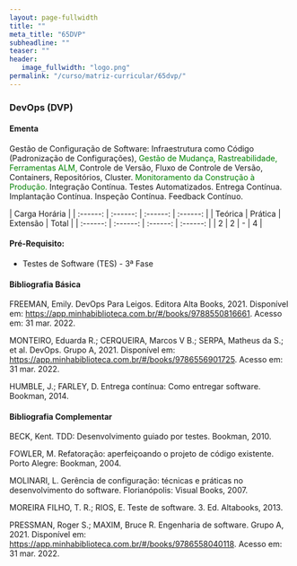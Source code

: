 ```yaml
---
layout: page-fullwidth
title: ""
meta_title: "65DVP"
subheadline: ""
teaser: ""
header:
   image_fullwidth: "logo.png"
permalink: "/curso/matriz-curricular/65dvp/"
---
```


### **DevOps (DVP)**

#### **Ementa**

Gestão de Configuração de Software: Infraestrutura como Código (Padronização de Configurações), <class style="color: green">Gestão de Mudança, Rastreabilidade, Ferramentas ALM,</class> Controle de Versão, Fluxo de Controle de Versão, Containers, Repositórios, Cluster. <class style="color: green">Monitoramento da Construção à Produção.</class> Integração Contínua. Testes Automatizados. Entrega Contínua.  Implantação Contínua. Inspeção Contínua. Feedback Contínuo. 

| Carga Horária | 
| :------: | :------: | :------: | :------: |
| Teórica | Prática | Extensão | Total |
| :------: | :------: | :------: | :------: |
| 2 | 2 | - | 4 |

#### **Pré-Requisito:**

- Testes de Software (TES) - 3ª Fase

#### **Bibliografia Básica** 

FREEMAN, Emily. DevOps Para Leigos. Editora Alta Books, 2021. Disponível em: https://app.minhabiblioteca.com.br/#/books/9788550816661. Acesso em: 31 mar. 2022. 

MONTEIRO, Eduarda R.; CERQUEIRA, Marcos V B.; SERPA, Matheus da S.; et al. DevOps. Grupo A, 2021. Disponível em: https://app.minhabiblioteca.com.br/#/books/9786556901725. Acesso em: 31 mar. 2022. 

HUMBLE, J.; FARLEY, D. Entrega contínua: Como entregar software. Bookman, 2014. 

#### **Bibliografia Complementar**

BECK, Kent. TDD: Desenvolvimento guiado por testes. Bookman, 2010. 

FOWLER, M. Refatoração: aperfeiçoando o projeto de código existente. Porto Alegre: Bookman, 2004. 

MOLINARI, L. Gerência de configuração: técnicas e práticas no desenvolvimento do software. Florianópolis: Visual Books, 2007.  

MOREIRA FILHO, T. R.; RIOS, E. Teste de software. 3. Ed. Altabooks, 2013.  

PRESSMAN, Roger S.; MAXIM, Bruce R. Engenharia de software. Grupo A, 2021. Disponível em: https://app.minhabiblioteca.com.br/#/books/9786558040118. Acesso em: 31 mar. 2022. 
